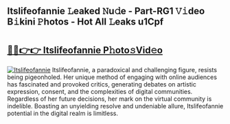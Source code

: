 ## Itslifeofannie 𝙻eaked 𝙽u𝚍e - Part-RG1 𝚅𝚒deo B𝚒kini 𝙿hotos - Hot All 𝙻eaks u1Cpf

# <h2><a href="http://ld52utu.urlbe.top/?page=Itslifeofannie">🔗🔗👉👉 Itslifeofannie P𝚑oto𝚜Vid𝚎o</a></h2>

[![Itslifeofannie](https://i.imgur.com/eBuTRDB.gif)](http://ld52utu.urlbe.top/?page=Itslifeofannie)
Itslifeofannie, a paradoxical and challenging figure, resists being pigeonholed. Her unique method of engaging with online audiences has fascinated and provoked critics, generating debates on artistic expression, consent, and the complexities of digital communities. Regardless of her future decisions, her mark on the virtual community is indelible. Boasting an unyielding resolve and undeniable allure, Itslifeofannie potential in the digital realm is limitless.
